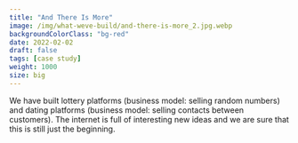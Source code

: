 ```yaml
---
title: "And There Is More"
image: /img/what-weve-build/and-there-is-more_2.jpg.webp
backgroundColorClass: "bg-red" 
date: 2022-02-02
draft: false
tags: [case study]
weight: 1000
size: big
---
```


We have built lottery platforms (business model: selling random numbers) and dating platforms (business model: selling contacts between customers). The internet is full of interesting new ideas and we are sure that this is still just the beginning.